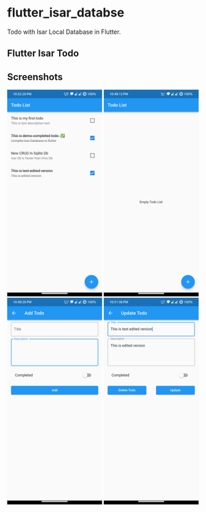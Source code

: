 # flutter_isar_databse

Todo with Isar Local Database in Flutter.


## Flutter Isar Todo

## Screenshots
<img height="480px" src="screenshots/ss_1.png" > <img height="480px" src="screenshots/ss_2.png" > 
<img height="480px" src="screenshots/ss_3.png" > <img height="480px" src="screenshots/ss_4.png" > 
